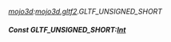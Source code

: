 _[mojo3d](../../modules/mojo3d/mojo3d-module.md):[mojo3d.gltf2](../../modules/mojo3d/mojo3d-gltf2.md).GLTF\_UNSIGNED\_SHORT_
##### Const GLTF\_UNSIGNED\_SHORT:[Int](../../modules/wonkey/wonkey-types-int.md)

